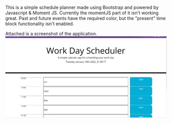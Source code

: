This is a simple schedule planner made using Bootstrap and powered by Javascript & Moment JS.
Currently the momentJS part of it isn't working great. Past and future events have the required color, but the "present" time block functionality isn't enabled.


Attached is a screenshot of the application.
![Screenshot of website](/assets/screenshot.png?raw=true "Some title")